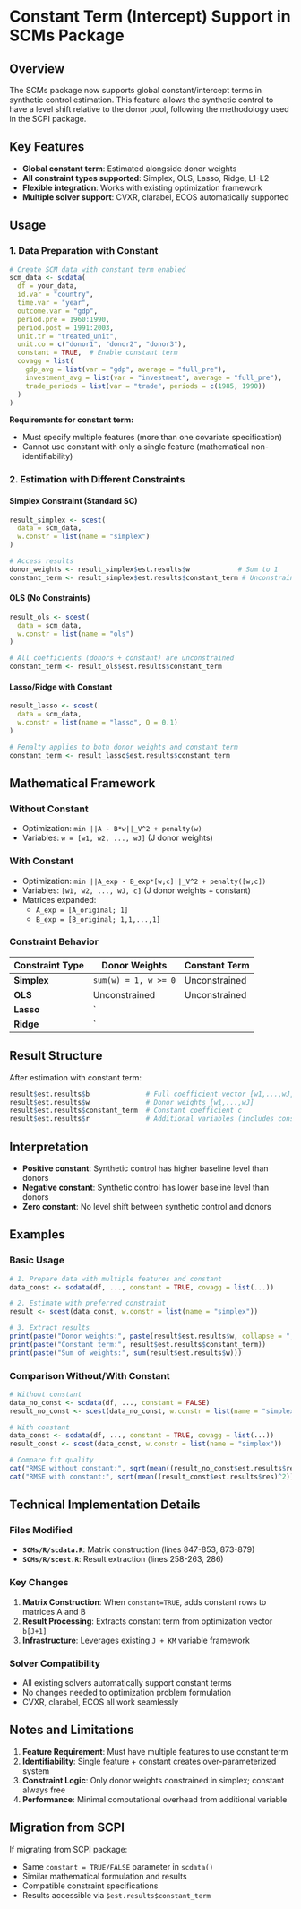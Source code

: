 # Constant Term (Intercept) Support in SCMs Package

## Overview

The SCMs package now supports global constant/intercept terms in synthetic control estimation. This feature allows the synthetic control to have a level shift relative to the donor pool, following the methodology used in the SCPI package.

## Key Features

- **Global constant term**: Estimated alongside donor weights
- **All constraint types supported**: Simplex, OLS, Lasso, Ridge, L1-L2
- **Flexible integration**: Works with existing optimization framework
- **Multiple solver support**: CVXR, clarabel, ECOS automatically supported

## Usage

### 1. Data Preparation with Constant

```r
# Create SCM data with constant term enabled
scm_data <- scdata(
  df = your_data,
  id.var = "country",
  time.var = "year", 
  outcome.var = "gdp",
  period.pre = 1960:1990,
  period.post = 1991:2003,
  unit.tr = "treated_unit",
  unit.co = c("donor1", "donor2", "donor3"),
  constant = TRUE,  # Enable constant term
  covagg = list(
    gdp_avg = list(var = "gdp", average = "full_pre"),
    investment_avg = list(var = "investment", average = "full_pre"),
    trade_periods = list(var = "trade", periods = c(1985, 1990))
  )
)
```

**Requirements for constant term:**
- Must specify multiple features (more than one covariate specification)
- Cannot use constant with only a single feature (mathematical non-identifiability)

### 2. Estimation with Different Constraints

#### Simplex Constraint (Standard SC)
```r
result_simplex <- scest(
  data = scm_data, 
  w.constr = list(name = "simplex")
)

# Access results
donor_weights <- result_simplex$est.results$w            # Sum to 1
constant_term <- result_simplex$est.results$constant_term # Unconstrained
```

#### OLS (No Constraints) 
```r
result_ols <- scest(
  data = scm_data,
  w.constr = list(name = "ols")
)

# All coefficients (donors + constant) are unconstrained
constant_term <- result_ols$est.results$constant_term
```

#### Lasso/Ridge with Constant
```r
result_lasso <- scest(
  data = scm_data,
  w.constr = list(name = "lasso", Q = 0.1)
)

# Penalty applies to both donor weights and constant term
constant_term <- result_lasso$est.results$constant_term
```

## Mathematical Framework

### Without Constant
- Optimization: `min ||A - B*w||_V^2 + penalty(w)`
- Variables: `w = [w1, w2, ..., wJ]` (J donor weights)

### With Constant  
- Optimization: `min ||A_exp - B_exp*[w;c]||_V^2 + penalty([w;c])`
- Variables: `[w1, w2, ..., wJ, c]` (J donor weights + constant)
- Matrices expanded:
  - `A_exp = [A_original; 1]` 
  - `B_exp = [B_original; 1,1,...,1]`

### Constraint Behavior

| Constraint Type | Donor Weights | Constant Term |
|----------------|---------------|---------------|
| **Simplex** | `sum(w) = 1, w >= 0` | Unconstrained |
| **OLS** | Unconstrained | Unconstrained |
| **Lasso** | `||w||_1 <= Q` | Included in L1 penalty |
| **Ridge** | `||w||_2^2 <= Q` | Included in L2 penalty |

## Result Structure

After estimation with constant term:

```r
result$est.results$b              # Full coefficient vector [w1,...,wJ,c]
result$est.results$w              # Donor weights [w1,...,wJ] 
result$est.results$constant_term  # Constant coefficient c
result$est.results$r              # Additional variables (includes constant)
```

## Interpretation

- **Positive constant**: Synthetic control has higher baseline level than donors
- **Negative constant**: Synthetic control has lower baseline level than donors  
- **Zero constant**: No level shift between synthetic control and donors

## Examples

### Basic Usage
```r
# 1. Prepare data with multiple features and constant
data_const <- scdata(df, ..., constant = TRUE, covagg = list(...))

# 2. Estimate with preferred constraint
result <- scest(data_const, w.constr = list(name = "simplex"))

# 3. Extract results
print(paste("Donor weights:", paste(result$est.results$w, collapse = ", ")))
print(paste("Constant term:", result$est.results$constant_term))
print(paste("Sum of weights:", sum(result$est.results$w)))
```

### Comparison Without/With Constant
```r
# Without constant
data_no_const <- scdata(df, ..., constant = FALSE)
result_no_const <- scest(data_no_const, w.constr = list(name = "simplex"))

# With constant  
data_const <- scdata(df, ..., constant = TRUE, covagg = list(...))
result_const <- scest(data_const, w.constr = list(name = "simplex"))

# Compare fit quality
cat("RMSE without constant:", sqrt(mean((result_no_const$est.results$res)^2)))
cat("RMSE with constant:", sqrt(mean((result_const$est.results$res)^2)))
```

## Technical Implementation Details

### Files Modified
- **`SCMs/R/scdata.R`**: Matrix construction (lines 847-853, 873-879)
- **`SCMs/R/scest.R`**: Result extraction (lines 258-263, 286)

### Key Changes
1. **Matrix Construction**: When `constant=TRUE`, adds constant rows to matrices A and B
2. **Result Processing**: Extracts constant term from optimization vector `b[J+1]`
3. **Infrastructure**: Leverages existing `J + KM` variable framework

### Solver Compatibility
- All existing solvers automatically support constant terms
- No changes needed to optimization problem formulation
- CVXR, clarabel, ECOS all work seamlessly

## Notes and Limitations

1. **Feature Requirement**: Must have multiple features to use constant term
2. **Identifiability**: Single feature + constant creates over-parameterized system  
3. **Constraint Logic**: Only donor weights constrained in simplex; constant always free
4. **Performance**: Minimal computational overhead from additional variable

## Migration from SCPI

If migrating from SCPI package:
- Same `constant = TRUE/FALSE` parameter in `scdata()`
- Similar mathematical formulation and results
- Compatible constraint specifications
- Results accessible via `$est.results$constant_term`